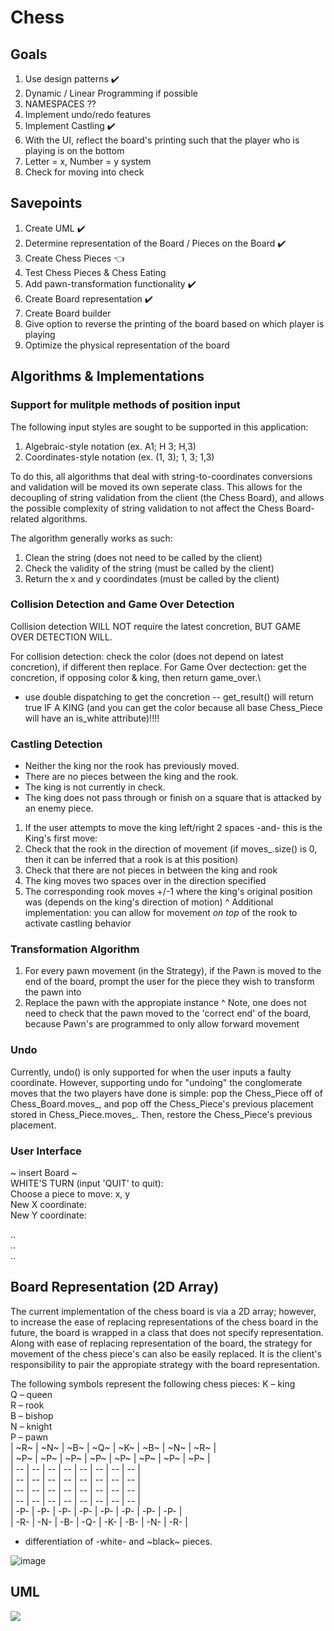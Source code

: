 # Chess

## Goals
1. Use design patterns ✔️
2. Dynamic / Linear Programming if possible
3. NAMESPACES ??
4. Implement undo/redo features 
5. Implement Castling ✔️
6. With the UI, reflect the board's printing such that the player who is playing is on the bottom
7. Letter = x, Number = y system
8. Check for moving into check

## Savepoints
1. Create UML ✔️
2. Determine representation of the Board / Pieces on the Board ✔️
3. Create Chess Pieces  👈
4. Test Chess Pieces & Chess Eating 
5. Add pawn-transformation functionality ✔️
7. Create Board representation ✔️
8. Create Board builder
9. Give option to reverse the printing of the board based on which player is playing
10. Optimize the physical representation of the board

## Algorithms & Implementations
### Support for mulitple methods of position input
The following input styles are sought to be supported in this application: 
1. Algebraic-style notation (ex. A1; H 3; H,3)
2. Coordinates-style notation (ex. (1, 3); 1, 3; 1,3)

To do this, all algorithms that deal with string-to-coordinates conversions and validation will be moved its own seperate class. This allows for the decoupling of string validation from the client (the Chess Board), and allows the possible complexity of string validation to not affect the Chess Board-related algorithms.

The algorithm generally works as such: 
1. Clean the string (does not need to be called by the client)
2. Check the validity of the string (must be called by the client)
3. Return the x and y coordindates (must be called by the client)

### Collision Detection and Game Over Detection
Collision detection WILL NOT require the latest concretion, BUT GAME OVER DETECTION WILL.

For collision detection: check the color (does not depend on latest concretion), if different then replace. 
For Game Over dectection: get the concretion, if opposing color & king, then return game_over.\
- use double dispatching to get the concretion -- get_result() will return true IF A KING (and you can get the color because all base Chess_Piece will have an is_white attribute)!!!!

### Castling Detection
- Neither the king nor the rook has previously moved.
- There are no pieces between the king and the rook.
- The king is not currently in check.
- The king does not pass through or finish on a square that is attacked by an enemy piece.
1. If the user attempts to move the king left/right 2 spaces -and- this is the King's first move:
2. Check that the rook in the direction of movement (if moves_.size() is 0, then it can be inferred that a rook is at this position)
3. Check that there are not pieces in between the king and rook
4. The king moves two spaces over in the direction specified
5. The corresponding rook moves +/-1 where the king's original position was (depends on the king's direction of motion)
^ Additional implementation: you can allow for movement *on top* of the rook to activate castling behavior


### Transformation Algorithm
1. For every pawn movement (in the Strategy), if the Pawn is moved to the end of the board, prompt the user for the piece they wish to transform the pawn into
2. Replace the pawn with the appropiate instance
^ Note, one does not need to check that the pawn moved to the 'correct end' of the board, because Pawn's are programmed to only allow forward movement


### Undo
Currently, undo() is only supported for when the user inputs a faulty coordinate. However, supporting undo for "undoing" the conglomerate moves that the two players have done is simple: pop the Chess_Piece off of Chess_Board.moves_, and pop off the Chess_Piece's previous placement stored in Chess_Piece.moves_. Then, restore the Chess_Piece's previous placement.



### User Interface
~ insert Board ~ <br>
WHITE'S TURN (input 'QUIT' to quit): <br>
Choose a piece to move: x, y <br>
New X coordinate: <br>
New Y coordinate: <br>

.. <br>
.. <br>
.. <br>



## Board Representation (2D Array)
The current implementation of the chess board is via a 2D array; however, to increase the ease of replacing representations of the chess board in the future, the board is wrapped in a class that does not specify representation. Along with ease of replacing representation of the board, the strategy for movement of the chess piece's can also be easily replaced. It is the client's responsibility to pair the appropiate strategy with the board representation.

The following symbols represent the following chess pieces:
K – king <br>
Q – queen <br>
R – rook <br>
B – bishop <br>
N – knight <br>
P – pawn <br>
| ~R~ | ~N~ | ~B~ | ~Q~ | ~K~ | ~B~ | ~N~ | ~R~ | <br>
| ~P~ | ~P~ | ~P~ | ~P~ | ~P~ | ~P~ | ~P~ | ~P~ | <br>
|  -- |  -- |  -- |  -- |  -- |  -- |  -- |  -- | <br>
|  -- |  -- |  -- |  -- |  -- |  -- |  -- |  -- | <br>
|  -- |  -- |  -- |  -- |  -- |  -- |  -- |  -- | <br>
|  -- |  -- |  -- |  -- |  -- |  -- |  -- |  -- | <br>
| -P- | -P- | -P- | -P- | -P- | -P- | -P- | -P- | <br>
| -R- | -N- | -B- | -Q- | -K- | -B- | -N- | -R- | <br>

* differentiation of -white- and ~black~ pieces.

![image](https://github.com/grapemoli/cmd_line_chess/assets/105399768/2df35ad8-08ec-4466-8c38-e2d488acf922)



## UML
[![](https://mermaid.ink/img/pako:eNrtW21v2zYQ_iucggZKY6PfDcNAXoBhKIp1SdEvdUHQEm0TkUWPpNx4afbbxxfJFkUycmI121znQ2Lzjsfj3XPH40seooSmOBpESYY4vyZoxtACjHMgf968ATc4Q4LQnM_JkpvWqznmHH4kOMGg36fl90uKWOoy0H4ffKArDD-jjKRaFLwVDAk8W7vcw--S_SP6lgdI70k-G4eInxjK-ZSyBayRKu4LxtAa1lSVqn8f2bobTq8YM8IfBcbtXJeEz-myle2G0rtWpvc5mc2FZ8rwM-FEUKbZfkULDH9fYVa1GnbzO2R9M4Cxi-JZ4FyEXbMZT3k87FDTT9sTXhYkSzGrj2MR6o6xeyjQeHwo4XilQAqu8ZTkRMNyi9RLPEcrQhnKwDsgNSoSUagvugvmWxFKMNCC-S9ld419C1EPhqB-TgAXDDK8ZJhLG-kpx2cD1arhuOVbVGbkpUHgAGxMGwwA0_de8nLyF4ai3rr2tiY0o0xSJpRm9XaUaPEDOX2U3G0p5_WpxVK5Svmeq_LTGp_2zOBm7B64r9TrgXX18Sw08FL9HlhmPrWY_65zWxR8j5NC4HiicDKoh-1pQIkBWFGS1mUUeUpjT_sMC3ivHdowtCGtwyRtCkW2HWGIxhmK6ngjI1zAlbIuVPbnPq1QkuCliFcDXxQ6_CdAVEnEZyOL_7GKJ4N6f_Z56BLXJHdA3Wh6PqK9aneI7bPXHExjWJpEA1j-3WHwMpj83muElV_CzxRgbTHxkpg7L33fXAsa8aXKmUNbTtSc4j0R718vupDcuijpQcoA0u5pxIumH8Oju_C4DYeHKun_P-EBdosPNam4u-VH26gCrP7SAKwe7wjYrgDrBare_B1aIteT6hCpHcjbIX8bV1QBYb41IsIocgyJVylxzInHocWGmVWHwVGa6YeHx6UZpgyPctRGfJSTOwbIqwSIOus7tPBQc-owOPYXt0NkaD9UgaG_NMJCa3EMilcJCnO2fWhhYWbVZfHfgcAdQqP0xmaXYb429xlGl2OA_OAAUdcUNJO6SDXBNRZYKwzeAXXTA9RNjxonudv0dC4wNvc1D4HT-IohDp7A-zlWqrF-eOIzh8WkNqetTLpeb-UyVUsrm8ri7WppLJ8GUCczUJEJG0CN_OXcutVt3TeD4RQqJ7kwdDo3_NBC_9m9sL3103e5N9aSwd2YMGzOpQavMviwhvu3I2tFkunFtzK8fAU6r-sU75bOG4m4PilvhvLEtBnOoixl6hGxNz0h5iVsb5ncy7y3Hn5lpThxeeXSUFvu_Fk60ey6bxxYR-qjN7srJv_6wJ8SXn1quaw8AYJCwxuTfFmIKpPLETcUb9pwXyL8N2B5AjSQoG3VL1-_fLUKn2w5R9Atyc7decU1FQLPDGyguhJKaLsmayDc7flv4NwDc6uq6wLmpzsDGTyJZM8FcoVasDOgZf5VLgVbXCnY6ny1YbjIMvqNA2lLkJLpFDPpf4miGWVEzBccTBDHKZA9DXUDKtnV3ghwQKdAzDHQMzZgrcdV8J3LQ6OgN2UVXJl1VYLTWzdZhg7Jbizau7ERDrUWKQbP81gTPYkqAeFSrv6wCvsuBKqCpVOBf6qqolOJTJYW3c5ZlyGdipzoKmlvkd7Vw0mkXYA8IDr2pdoWriPEjxB_JsS3G1-GdfasP91rXDdYjwWtDa5FaiD3CdpENWqYxe2nJu7qb7orj-3R3fhnDwHGG3sI0CDeZwbqSOMl3VUZNDFl28B9TuzNgEEM9H1lrF3FnvtkeNPcETIHARnz_AR-ovCKUpaSXC5ZPLB2hjc49Q2fsAvk0BmkGgzlcrCqpHb62LhcmdoRw_J8sFmIO2k4wygPMYdOFvXraQwuJmp_lghe7gGHw6plNLJfXzvUJ1_ab0f4Tc6cTVFSPb4eDjcto5HrNB_ZKld8bKGSO-pFC8wWiKTRINIOHkdy87DA42ggP6Z4iopMjKOeIdX_-UFxlJCQhIKtyj6ZnBNi40iRpD0f5RCoEPR2nSfRYIoyjntRsVTuKwVtWnGq1P9Q_p-F-vP4D341oXQ?type=png)](https://mermaid.live/edit#pako:eNrtW21v2zYQ_iucggZKY6PfDcNAXoBhKIp1SdEvdUHQEm0TkUWPpNx4afbbxxfJFkUycmI121znQ2Lzjsfj3XPH40seooSmOBpESYY4vyZoxtACjHMgf968ATc4Q4LQnM_JkpvWqznmHH4kOMGg36fl90uKWOoy0H4ffKArDD-jjKRaFLwVDAk8W7vcw--S_SP6lgdI70k-G4eInxjK-ZSyBayRKu4LxtAa1lSVqn8f2bobTq8YM8IfBcbtXJeEz-myle2G0rtWpvc5mc2FZ8rwM-FEUKbZfkULDH9fYVa1GnbzO2R9M4Cxi-JZ4FyEXbMZT3k87FDTT9sTXhYkSzGrj2MR6o6xeyjQeHwo4XilQAqu8ZTkRMNyi9RLPEcrQhnKwDsgNSoSUagvugvmWxFKMNCC-S9ld419C1EPhqB-TgAXDDK8ZJhLG-kpx2cD1arhuOVbVGbkpUHgAGxMGwwA0_de8nLyF4ai3rr2tiY0o0xSJpRm9XaUaPEDOX2U3G0p5_WpxVK5Svmeq_LTGp_2zOBm7B64r9TrgXX18Sw08FL9HlhmPrWY_65zWxR8j5NC4HiicDKoh-1pQIkBWFGS1mUUeUpjT_sMC3ivHdowtCGtwyRtCkW2HWGIxhmK6ngjI1zAlbIuVPbnPq1QkuCliFcDXxQ6_CdAVEnEZyOL_7GKJ4N6f_Z56BLXJHdA3Wh6PqK9aneI7bPXHExjWJpEA1j-3WHwMpj83muElV_CzxRgbTHxkpg7L33fXAsa8aXKmUNbTtSc4j0R718vupDcuijpQcoA0u5pxIumH8Oju_C4DYeHKun_P-EBdosPNam4u-VH26gCrP7SAKwe7wjYrgDrBare_B1aIteT6hCpHcjbIX8bV1QBYb41IsIocgyJVylxzInHocWGmVWHwVGa6YeHx6UZpgyPctRGfJSTOwbIqwSIOus7tPBQc-owOPYXt0NkaD9UgaG_NMJCa3EMilcJCnO2fWhhYWbVZfHfgcAdQqP0xmaXYb429xlGl2OA_OAAUdcUNJO6SDXBNRZYKwzeAXXTA9RNjxonudv0dC4wNvc1D4HT-IohDp7A-zlWqrF-eOIzh8WkNqetTLpeb-UyVUsrm8ri7WppLJ8GUCczUJEJG0CN_OXcutVt3TeD4RQqJ7kwdDo3_NBC_9m9sL3103e5N9aSwd2YMGzOpQavMviwhvu3I2tFkunFtzK8fAU6r-sU75bOG4m4PilvhvLEtBnOoixl6hGxNz0h5iVsb5ncy7y3Hn5lpThxeeXSUFvu_Fk60ey6bxxYR-qjN7srJv_6wJ8SXn1quaw8AYJCwxuTfFmIKpPLETcUb9pwXyL8N2B5AjSQoG3VL1-_fLUKn2w5R9Atyc7decU1FQLPDGyguhJKaLsmayDc7flv4NwDc6uq6wLmpzsDGTyJZM8FcoVasDOgZf5VLgVbXCnY6ny1YbjIMvqNA2lLkJLpFDPpf4miGWVEzBccTBDHKZA9DXUDKtnV3ghwQKdAzDHQMzZgrcdV8J3LQ6OgN2UVXJl1VYLTWzdZhg7Jbizau7ERDrUWKQbP81gTPYkqAeFSrv6wCvsuBKqCpVOBf6qqolOJTJYW3c5ZlyGdipzoKmlvkd7Vw0mkXYA8IDr2pdoWriPEjxB_JsS3G1-GdfasP91rXDdYjwWtDa5FaiD3CdpENWqYxe2nJu7qb7orj-3R3fhnDwHGG3sI0CDeZwbqSOMl3VUZNDFl28B9TuzNgEEM9H1lrF3FnvtkeNPcETIHARnz_AR-ovCKUpaSXC5ZPLB2hjc49Q2fsAvk0BmkGgzlcrCqpHb62LhcmdoRw_J8sFmIO2k4wygPMYdOFvXraQwuJmp_lghe7gGHw6plNLJfXzvUJ1_ab0f4Tc6cTVFSPb4eDjcto5HrNB_ZKld8bKGSO-pFC8wWiKTRINIOHkdy87DA42ggP6Z4iopMjKOeIdX_-UFxlJCQhIKtyj6ZnBNi40iRpD0f5RCoEPR2nSfRYIoyjntRsVTuKwVtWnGq1P9Q_p-F-vP4D341oXQ)
